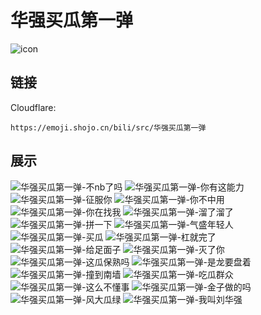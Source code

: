 # 华强买瓜第一弹
![icon](https://emoji.shojo.cn/bili/src/华强买瓜第一弹/icon.png)
## 链接
Cloudflare:
```
https://emoji.shojo.cn/bili/src/华强买瓜第一弹
```
## 展示
![华强买瓜第一弹-不nb了吗](https://emoji.shojo.cn/bili/src/华强买瓜第一弹/华强买瓜第一弹-不nb了吗.png)
![华强买瓜第一弹-你有这能力](https://emoji.shojo.cn/bili/src/华强买瓜第一弹/华强买瓜第一弹-你有这能力.png)
![华强买瓜第一弹-征服你](https://emoji.shojo.cn/bili/src/华强买瓜第一弹/华强买瓜第一弹-征服你.png)
![华强买瓜第一弹-你不中用](https://emoji.shojo.cn/bili/src/华强买瓜第一弹/华强买瓜第一弹-你不中用.png)
![华强买瓜第一弹-你在找我](https://emoji.shojo.cn/bili/src/华强买瓜第一弹/华强买瓜第一弹-你在找我.png)
![华强买瓜第一弹-溜了溜了](https://emoji.shojo.cn/bili/src/华强买瓜第一弹/华强买瓜第一弹-溜了溜了.png)
![华强买瓜第一弹-拼一下](https://emoji.shojo.cn/bili/src/华强买瓜第一弹/华强买瓜第一弹-拼一下.png)
![华强买瓜第一弹-气盛年轻人](https://emoji.shojo.cn/bili/src/华强买瓜第一弹/华强买瓜第一弹-气盛年轻人.png)
![华强买瓜第一弹-买瓜](https://emoji.shojo.cn/bili/src/华强买瓜第一弹/华强买瓜第一弹-买瓜.png)
![华强买瓜第一弹-杠就完了](https://emoji.shojo.cn/bili/src/华强买瓜第一弹/华强买瓜第一弹-杠就完了.png)
![华强买瓜第一弹-给足面子](https://emoji.shojo.cn/bili/src/华强买瓜第一弹/华强买瓜第一弹-给足面子.png)
![华强买瓜第一弹-灭了你](https://emoji.shojo.cn/bili/src/华强买瓜第一弹/华强买瓜第一弹-灭了你.png)
![华强买瓜第一弹-这瓜保熟吗](https://emoji.shojo.cn/bili/src/华强买瓜第一弹/华强买瓜第一弹-这瓜保熟吗.png)
![华强买瓜第一弹-是龙要盘着](https://emoji.shojo.cn/bili/src/华强买瓜第一弹/华强买瓜第一弹-是龙要盘着.png)
![华强买瓜第一弹-撞到南墙](https://emoji.shojo.cn/bili/src/华强买瓜第一弹/华强买瓜第一弹-撞到南墙.png)
![华强买瓜第一弹-吃瓜群众](https://emoji.shojo.cn/bili/src/华强买瓜第一弹/华强买瓜第一弹-吃瓜群众.png)
![华强买瓜第一弹-这么不懂事](https://emoji.shojo.cn/bili/src/华强买瓜第一弹/华强买瓜第一弹-这么不懂事.png)
![华强买瓜第一弹-金子做的吗](https://emoji.shojo.cn/bili/src/华强买瓜第一弹/华强买瓜第一弹-金子做的吗.png)
![华强买瓜第一弹-风大瓜绿](https://emoji.shojo.cn/bili/src/华强买瓜第一弹/华强买瓜第一弹-风大瓜绿.png)
![华强买瓜第一弹-我叫刘华强](https://emoji.shojo.cn/bili/src/华强买瓜第一弹/华强买瓜第一弹-我叫刘华强.png)
